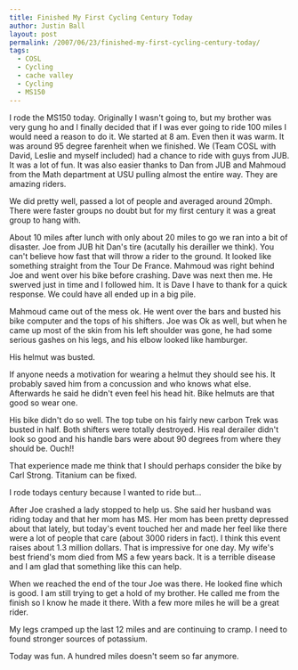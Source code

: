 ```yaml
---
title: Finished My First Cycling Century Today
author: Justin Ball
layout: post
permalink: /2007/06/23/finished-my-first-cycling-century-today/
tags:
  - COSL
  - Cycling
  - cache valley
  - Cycling
  - MS150
---
```


I rode the MS150 today. Originally I wasn't going to, but my brother was very gung ho and I finally decided that if I was ever going to ride 100 miles I would need a reason to do it.
We started at 8 am. Even then it was warm. It was around 95 degree farenheit when we finished. We (Team COSL with David, Leslie and myself included) had a chance to ride with guys from JUB. It was a lot of fun. It was also easier thanks to Dan from JUB and Mahmoud from the Math department at USU pulling almost the entire way. They are amazing riders.

We did pretty well, passed a lot of people and averaged around 20mph. There were faster groups no doubt but for my first century it was a great group to hang with.

About 10 miles after lunch with only about 20 miles to go we ran into a bit of disaster. Joe from JUB hit Dan's tire (acutally his derailler we think). You can't believe how fast that will throw a rider to the ground. It looked like something straight from the Tour De France. Mahmoud was right behind Joe and went over his bike before crashing. Dave was next then me. He swerved just in time and I followed him. It is Dave I have to thank for a quick response. We could have all ended up in a big pile.

Mahmoud came out of the mess ok. He went over the bars and busted his bike computer and the tops of his shifters. Joe was Ok as well, but when he came up most of the skin from his left shoulder was gone, he had some serious gashes on his legs, and his elbow looked like hamburger.

His helmut was busted.

If anyone needs a motivation for wearing a helmut they should see his. It probably saved him from a concussion and who knows what else. Afterwards he said he didn't even feel his head hit. Bike helmuts are that good so wear one.

His bike didn't do so well. The top tube on his fairly new carbon Trek was busted in half. Both shifters were totally destroyed. His real derailer didn't look so good and his handle bars were about 90 degrees from where they should be. Ouch!!

That experience made me think that I should perhaps consider the bike by Carl Strong. Titanium can be fixed.

I rode todays century because I wanted to ride but...

After Joe crashed a lady stopped to help us. She said her husband was riding today and that her mom has MS. Her mom has been pretty depressed about that lately, but today's event touched her and made her feel like there were a lot of people that care (about 3000 riders in fact). I think this event raises about 1.3 million dollars. That is impressive for one day. My wife's best friend's mom died from MS a few years back. It is a terrible disease and I am glad that something like this can help.

When we reached the end of the tour Joe was there. He looked fine which is good. I am still trying to get a hold of my brother. He called me from the finish so I know he made it there. With a few more miles he will be a great rider.

My legs cramped up the last 12 miles and are continuing to cramp. I need to found stronger sources of potassium.

Today was fun. A hundred miles doesn't seem so far anymore.